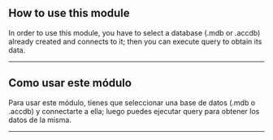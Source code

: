 ## How to use this module
In order to use this module, you have to select a database (.mdb or .accdb) already created and connects to it; then you can execute query to obtain its data.

---

## Como usar este módulo

Para usar este módulo, tienes que seleccionar una base de datos (.mdb o .accdb) y connectarte a ella; luego puedes ejecutar query para obtener los datos de la misma.


---




